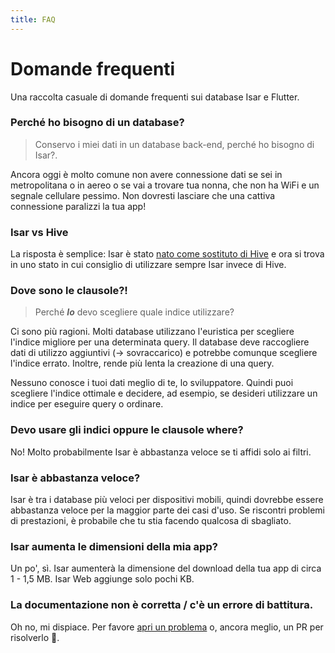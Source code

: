 ```yaml
---
title: FAQ
---
```


# Domande frequenti

Una raccolta casuale di domande frequenti sui database Isar e Flutter.

### Perché ho bisogno di un database?

> Conservo i miei dati in un database back-end, perché ho bisogno di Isar?.

Ancora oggi è molto comune non avere connessione dati se sei in metropolitana o in aereo o se vai a trovare tua nonna, che non ha WiFi e un segnale cellulare pessimo. Non dovresti lasciare che una cattiva connessione paralizzi la tua app!

### Isar vs Hive

La risposta è semplice: Isar è stato [nato come sostituto di Hive](https://github.com/hivedb/hive/issues/246) e ora si trova in uno stato in cui consiglio di utilizzare sempre Isar invece di Hive.

### Dove sono le clausole?!

> Perché **_Io_** devo scegliere quale indice utilizzare?

Ci sono più ragioni. Molti database utilizzano l'euristica per scegliere l'indice migliore per una determinata query. Il database deve raccogliere dati di utilizzo aggiuntivi (-> sovraccarico) e potrebbe comunque scegliere l'indice errato. Inoltre, rende più lenta la creazione di una query.

Nessuno conosce i tuoi dati meglio di te, lo sviluppatore. Quindi puoi scegliere l'indice ottimale e decidere, ad esempio, se desideri utilizzare un indice per eseguire query o ordinare.

### Devo usare gli indici oppure le clausole where?

No! Molto probabilmente Isar è abbastanza veloce se ti affidi solo ai filtri.

### Isar è abbastanza veloce?

Isar è tra i database più veloci per dispositivi mobili, quindi dovrebbe essere abbastanza veloce per la maggior parte dei casi d'uso. Se riscontri problemi di prestazioni, è probabile che tu stia facendo qualcosa di sbagliato.

### Isar aumenta le dimensioni della mia app?

Un po', sì. Isar aumenterà la dimensione del download della tua app di circa 1 - 1,5 MB. Isar Web aggiunge solo pochi KB.

### La documentazione non è corretta / c'è un errore di battitura.

Oh no, mi dispiace. Per favore [apri un problema](https://github.com/isar/isar/issues/new/choose) o, ancora meglio, un PR per risolverlo 💪.
